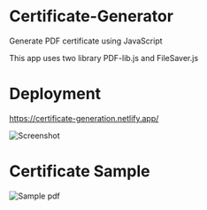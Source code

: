 # Certificate-Generator
Generate PDF certificate using JavaScript

This app uses two library PDF-lib.js and FileSaver.js

# Deployment
https://certificate-generation.netlify.app/

![Screenshot](https://i.imgur.com/H7mcyZ3.png)

# Certificate Sample
![Sample pdf](https://i.imgur.com/GFGU3K9.jpg)
